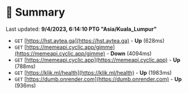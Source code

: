 # 📖 Summary
Last updated: **9/4/2023, 6:14:10 PTG "Asia/Kuala_Lumpur"**

- `GET` [https://hst.aytea.ga](https://hst.aytea.ga) - **Up** (628ms)
- `GET` [https://memeapi.cyclic.app/gimme](https://memeapi.cyclic.app/gimme) - **Down** (4094ms)
- `GET` [https://memeapi.cyclic.app](https://memeapi.cyclic.app) - **Up** (788ms)
- `GET` [https://klik.ml/health](https://klik.ml/health) - **Up** (1983ms)
- `GET` [https://dumb.onrender.com](https://dumb.onrender.com) - **Up** (936ms)

